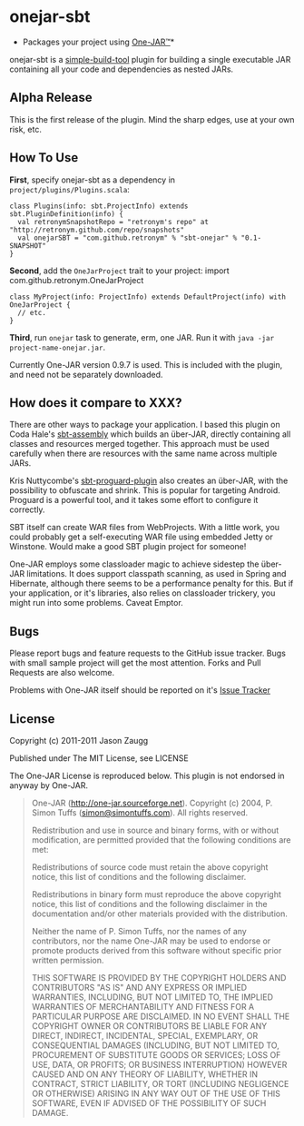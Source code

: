 onejar-sbt
============

* Packages your project using [One-JAR™](http://one-jar.sourceforge.net)*

onejar-sbt is a [simple-build-tool](http://code.google.com/p/simple-build-tool/)
plugin for building a single executable JAR containing all your code and dependencies
as nested JARs.

Alpha Release
-------------

This is the first release of the plugin. Mind the sharp edges, use at your own risk, etc.

How To Use
----------

**First**, specify onejar-sbt as a dependency in
`project/plugins/Plugins.scala`:

    class Plugins(info: sbt.ProjectInfo) extends sbt.PluginDefinition(info) {
      val retronymSnapshotRepo = "retronym's repo" at "http://retronym.github.com/repo/snapshots"
      val onejarSBT = "com.github.retronym" % "sbt-onejar" % "0.1-SNAPSHOT"
    }

**Second**, add the `OneJarProject` trait to your project:
    import com.github.retronym.OneJarProject

    class MyProject(info: ProjectInfo) extends DefaultProject(info) with OneJarProject {
      // etc.
    }

**Third**, run `onejar` task to generate, erm, one JAR. Run it with `java -jar project-name-onejar.jar`.

Currently One-JAR version 0.9.7 is used. This is included with the plugin, and need not be separately downloaded.

How does it compare to XXX?
---------------------------

There are other ways to package your application. I based this plugin on Coda Hale's
[sbt-assembly](https://github.com/codahale/assembly-sbt) which builds an über-JAR, directly containing
all classes and resources merged together. This approach must be used carefully
when there are resources with the same name across multiple JARs.

Kris Nuttycombe's [sbt-proguard-plugin](http:github.com/nuttycom/sbt-proguard-plugin) also creates an über-JAR, with the
possibility to obfuscate and shrink. This is popular for targeting Android. Proguard is a powerful tool, and it
takes some effort to configure it correctly.

SBT itself can create WAR files from WebProjects. With a little work, you could probably get a self-executing WAR file
using embedded Jetty or Winstone. Would make a good SBT plugin project for someone!

One-JAR employs some classloader magic to achieve sidestep the über-JAR limitations. It does support
classpath scanning, as used in Spring and Hibernate, although there seems to be a performance penalty for this. But
if your application, or it's libraries, also relies on classloader trickery, you might run into some problems. Caveat Emptor.

Bugs
----

Please report bugs and feature requests to the GitHub issue tracker. Bugs with small sample project will get the most
attention. Forks and Pull Requests are also welcome.

Problems with One-JAR itself should be reported on it's [Issue Tracker](http://sourceforge.net/tracker/?group_id=111153)

License
-------

Copyright (c) 2011-2011 Jason Zaugg

Published under The MIT License, see LICENSE

The One-JAR License is reproduced below. This plugin is not endorsed in anyway by One-JAR.

>One-JAR (http://one-jar.sourceforge.net).  Copyright (c) 2004,
>P. Simon Tuffs (simon@simontuffs.com).  	All rights reserved.
>
>Redistribution and use in source and binary forms, with or without
>modification, are permitted provided that the following conditions are met:
>
>Redistributions of source code must retain the above copyright notice, this
>list of conditions and the following disclaimer.
>
>Redistributions in binary form must reproduce the above copyright notice,
>this list of conditions and the following disclaimer in the documentation
>and/or other materials provided with the distribution.
>
>Neither the name of P. Simon Tuffs, nor the names of any contributors,
>nor the name One-JAR may be used to endorse or promote products derived
>from this software without specific prior written permission.
>
>THIS SOFTWARE IS PROVIDED BY THE COPYRIGHT HOLDERS AND CONTRIBUTORS "AS IS"
>AND ANY EXPRESS OR IMPLIED WARRANTIES, INCLUDING, BUT NOT LIMITED TO, THE
>IMPLIED WARRANTIES OF MERCHANTABILITY AND FITNESS FOR A PARTICULAR PURPOSE
>ARE DISCLAIMED. IN NO EVENT SHALL THE COPYRIGHT OWNER OR CONTRIBUTORS BE
>LIABLE FOR ANY DIRECT, INDIRECT, INCIDENTAL, SPECIAL, EXEMPLARY, OR
>CONSEQUENTIAL DAMAGES (INCLUDING, BUT NOT LIMITED TO, PROCUREMENT OF
>SUBSTITUTE GOODS OR SERVICES; LOSS OF USE, DATA, OR PROFITS; OR BUSINESS
>INTERRUPTION) HOWEVER CAUSED AND ON ANY THEORY OF LIABILITY, WHETHER IN
>CONTRACT, STRICT LIABILITY, OR TORT (INCLUDING NEGLIGENCE OR OTHERWISE)
>ARISING IN ANY WAY OUT OF THE USE OF THIS SOFTWARE, EVEN IF ADVISED OF THE
>POSSIBILITY OF SUCH DAMAGE.